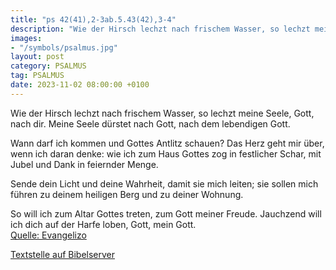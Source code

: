 ```yaml
---
title: "ps 42(41),2-3ab.5.43(42),3-4"
description: "Wie der Hirsch lechzt nach frischem Wasser, so lechzt meine Seele, Gott, nach dir. Meine Seele dürstet nach Gott, nach dem lebendigen Gott.  Wann darf ich kommen und Gottes Antlitz schauen? Das Herz geht mir über, wenn ich daran denke: wie ich zum Haus Gottes zog in festliche...."
images:
- "/symbols/psalmus.jpg"
layout: post
category: PSALMUS
tag: PSALMUS
date: 2023-11-02 08:00:00 +0100
---
```

Wie der Hirsch lechzt nach frischem Wasser,
so lechzt meine Seele, Gott, nach dir.
Meine Seele dürstet nach Gott,
nach dem lebendigen Gott.

Wann darf ich kommen
und Gottes Antlitz schauen?
Das Herz geht mir über, wenn ich daran denke:
wie ich zum Haus Gottes zog in festlicher Schar,
mit Jubel und Dank in feiernder Menge.<!--more-->

Sende dein Licht und deine Wahrheit,
damit sie mich leiten;
sie sollen mich führen zu deinem heiligen Berg
und zu deiner Wohnung.

So will ich zum Altar Gottes treten,
zum Gott meiner Freude.
Jauchzend will ich dich auf der Harfe loben,
Gott, mein Gott.<br>
[Quelle: Evangelizo](https://evangeliumtagfuertag.org/DE/gospel)

[Textstelle auf Bibelserver](https://www.bibleserver.com/EU/ps42(41),2-3ab.5.43(42),3-4)
